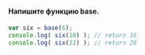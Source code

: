 #### Напишите функцию base.
``` javascript
var six = base(6);
console.log( six(10) ); // return 16
console.log( six(22) ); // return 28
```
